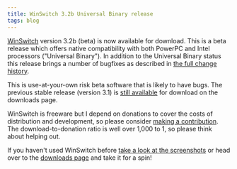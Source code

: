 ```yaml
---
title: WinSwitch 3.2b Universal Binary release
tags: blog
---
```


[WinSwitch](http://typechecked.net/a/products/winswitch/) version 3.2b (beta) is now available for download. This is a beta release which offers native compatibility with both PowerPC and Intel processors ("Universal Binary"). In addition to the Universal Binary status this release brings a number of bugfixes as described in [the full change history](http://typechecked.net/a/products/winswitch/history/).

This is use-at-your-own risk beta software that is likely to have bugs. The previous stable release (version 3.1) is [still available](http://typechecked.net/a/products/winswitch/download/) for download on the downloads page.

WinSwitch is freeware but I depend on donations to cover the costs of distribution and development, so please consider [making a contribution](https://typechecked.net/a/products/winswitch/donate/). The download-to-donation ratio is well over 1,000 to 1, so please think about helping out.

If you haven't used WinSwitch before [take a look at the screenshots](http://typechecked.net/a/products/winswitch/screenshots/) or head over to the [downloads page](http://typechecked.net/a/products/winswitch/download/) and take it for a spin!

